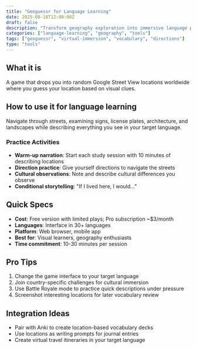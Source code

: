```yaml
---
title: "Geoguessr for Language Learning"
date: 2025-08-18T12:00:00Z
draft: false
description: "Transform geography exploration into immersive language practice"
categories: ["language-learning", "geography", "tools"]
tags: ["geoguessr", "virtual-immersion", "vocabulary", "directions"]
type: "tools"
---
```


## What it is
A game that drops you into random Google Street View locations worldwide where you guess your location based on visual clues.

## How to use it for language learning
Navigate through streets, examining signs, license plates, architecture, and landscapes while describing everything you see in your target language.

### Practice Activities
- **Warm-up narration**: Start each study session with 10 minutes of describing locations
- **Direction practice**: Give yourself directions to navigate the streets
- **Cultural observations**: Note and describe cultural differences you observe
- **Conditional storytelling**: "If I lived here, I would..."

## Quick Specs
- **Cost**: Free version with limited plays; Pro subscription ~$3/month
- **Languages**: Interface in 30+ languages
- **Platform**: Web browser, mobile app
- **Best for**: Visual learners, geography enthusiasts
- **Time commitment**: 10-30 minutes per session

## Pro Tips
1. Change the game interface to your target language
2. Join country-specific challenges for cultural immersion
3. Use Battle Royale mode to practice quick descriptions under pressure
4. Screenshot interesting locations for later vocabulary review

## Integration Ideas
- Pair with Anki to create location-based vocabulary decks
- Use locations as writing prompts for journal entries
- Create virtual travel itineraries in your target language
